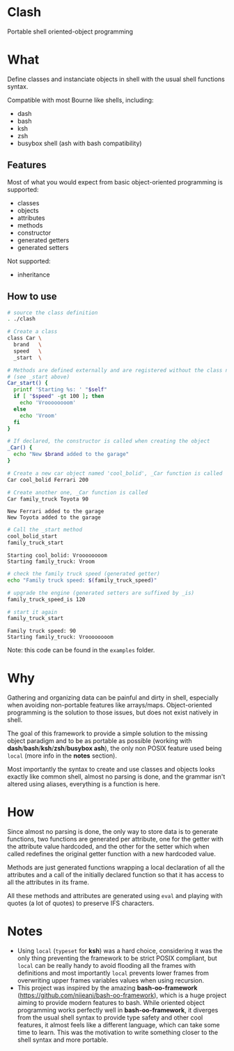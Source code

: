 # Clash
Portable shell oriented-object programming

# What
Define classes and instanciate objects in shell with the usual shell functions syntax.

Compatible with most Bourne like shells, including:

- dash
- bash
- ksh
- zsh
- busybox shell (ash with bash compatibility)

## Features

Most of what you would expect from basic object-oriented programming is supported:

- classes
- objects
- attributes
- methods
- constructor
- generated getters
- generated setters

Not supported:

- inheritance

## How to use
```bash
# source the class definition
. ./clash
```

```bash
# Create a class
class Car \
  brand   \
  speed   \
  _start  \

# Methods are defined externally and are registered without the class name
# (see _start above)
Car_start() {
  printf 'Starting %s: ' "$self"
  if [ "$speed" -gt 100 ]; then
    echo 'Vroooooooom'
  else
    echo 'Vroom'
  fi
}

# If declared, the constructor is called when creating the object
_Car() {
  echo "New $brand added to the garage"
}
```

```bash
# Create a new car object named 'cool_bolid', _Car function is called
Car cool_bolid Ferrari 200

# Create another one, _Car function is called
Car family_truck Toyota 90
```

```
New Ferrari added to the garage
New Toyota added to the garage
```

```bash
# Call the _start method
cool_bolid_start
family_truck_start
```

```
Starting cool_bolid: Vroooooooom
Starting family_truck: Vroom
```

```bash
# check the family truck speed (generated getter)
echo "Family truck speed: $(family_truck_speed)"

# upgrade the engine (generated setters are suffixed by _is)
family_truck_speed_is 120

# start it again
family_truck_start
```

```
Family truck speed: 90
Starting family_truck: Vroooooooom
```

Note: this code can be found in the `examples` folder.

# Why

Gathering and organizing data can be painful and dirty in shell, especially when avoiding non-portable features like arrays/maps.
Object-oriented programming is the solution to those issues, but does not exist natively in shell.

The goal of this framework to provide a simple solution to the missing object paradigm and to be as portable as possible (working with **dash**/**bash**/**ksh**/**zsh**/**busybox ash**), the only non POSIX feature used being `local` (more info in the **notes** section).

Most importantly the syntax to create and use classes and objects looks exactly like common shell, almost no parsing is done, and the grammar isn't altered using aliases, everything is a function is here.

# How

Since almost no parsing is done, the only way to store data is to generate functions, two functions are generated per attribute, one for the getter with the attribute value hardcoded, and the other for the setter which when called redefines the original getter function with a new hardcoded value.

Methods are just generated functions wrapping a local declaration of all the attributes and a call of the initially declared function so that it has access to all the attributes in its frame.

All these methods and attributes are generated using `eval` and playing with quotes (a lot of quotes) to preserve IFS characters.

# Notes

- Using `local` (`typeset` for **ksh**) was a hard choice, considering it was the only thing preventing the framework to be strict POSIX compliant, but `local` can be really handy to avoid flooding all the frames with definitions and most importantly `local` prevents lower frames from overwriting upper frames variables values when using recursion.
- This project was inspired by the amazing **bash-oo-framework** (https://github.com/niieani/bash-oo-framework), which is a huge project aiming to provide modern features to bash. While oriented object programming works perfectly well in **bash-oo-framework**, it diverges from the usual shell syntax to provide type safety and other cool features, it almost feels like a different language, which can take some time to learn. This was the motivation to write something closer to the shell syntax and more portable.
